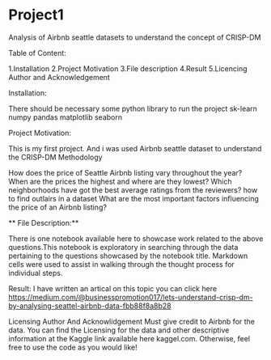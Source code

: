 # Project1
Analysis of Airbnb seattle datasets to understand the concept of CRISP-DM

Table of Content:

1.Installation
2.Project Motivation
3.File description
4.Result
5.Licencing Author and Acknowledgement

Installation:

There should be necessary some python library to run the project
sk-learn
numpy
pandas
matplotlib
seaborn

Project Motivation:

This is my first project. And i was used Airbnb seattle dataset to understand the CRISP-DM Methodology

How does the price of Seattle Airbnb listing vary throughout the year?
When are the prices the highest and where are they lowest?
Which neighborhoods have got the best average ratings from the reviewers?
how to find outlairs in a dataset
What are the most important factors influencing the price of an Airbnb listing?

** File Description:**

There is one notebook available here to showcase work related to the above questions.This notebook is exploratory in searching through the data pertaining to the questions showcased by the notebook title. Markdown cells were used to assist in walking through the thought process for individual steps.

Result:
I have written an artical on this topic you can click here https://medium.com/@businesspromotion017/lets-understand-crisp-dm-by-analysing-seattel-airbnb-data-fbb88f8a8b28

Licensing Author And Acknowlidgement
Must give credit to Airbnb for the data. You can find the Licensing for the data and other descriptive information at the Kaggle link available here kaggel.com. Otherwise, feel free to use the code as you would like!
